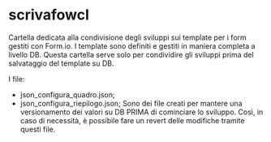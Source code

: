 # scrivafowcl

Cartella dedicata alla condivisione degli sviluppi sui template per i form gestiti con Form.io.
I template sono definiti e gestiti in maniera completa a livello DB.
Questa cartella serve solo per condividire gli sviluppi prima del salvataggio del template su DB.

I file:
- json_configura_quadro.json;
- json_configura_riepilogo.json;
Sono dei file creati per mantere una versionamento dei valori su DB PRIMA di cominciare lo sviluppo.
Così, in caso di necessità, è possibile fare un revert delle modifiche tramite questi file.